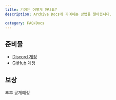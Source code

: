 ```yaml
---
title: 기여는 어떻게 하나요?
description: Archive Docs에 기여하는 방법을 알아봅니다.

category: FAQ/Docs
---
```


## 준비물
* [Discord 계정](https://discord.com)
* [GitHub 계정](https://github.com)

## 보상
추후 공개예정
